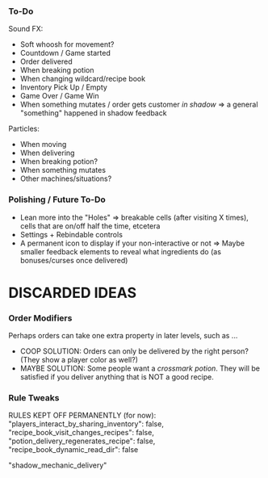 


### To-Do

Sound FX:

* Soft whoosh for movement?
* Countdown / Game started
* Order delivered
* When breaking potion
* When changing wildcard/recipe book
* Inventory Pick Up / Empty
* Game Over / Game Win
* When something mutates / order gets customer _in shadow_ => a general "something" happened in shadow feedback

Particles:

* When moving
* When delivering
* When breaking potion?
* When something mutates
* Other machines/situations?

### Polishing / Future To-Do

* Lean more into the "Holes" => breakable cells (after visiting X times), cells that are on/off half the time, etcetera
* Settings + Rebindable controls
* A permanent icon to display if your non-interactive or not => Maybe smaller feedback elements to reveal what ingredients do (as bonuses/curses once delivered)


# DISCARDED IDEAS

### Order Modifiers

Perhaps orders can take one extra property in later levels, such as ...

* COOP SOLUTION: Orders can only be delivered by the right person? (They show a player color as well?)
* MAYBE SOLUTION: Some people want a _crossmark potion_. They will be satisfied if you deliver anything that is NOT a good recipe.

### Rule Tweaks

RULES KEPT OFF PERMANENTLY (for now):
"players_interact_by_sharing_inventory": false,
"recipe_book_visit_changes_recipes": false,
"potion_delivery_regenerates_recipe": false,
"recipe_book_dynamic_read_dir": false


"shadow_mechanic_delivery"